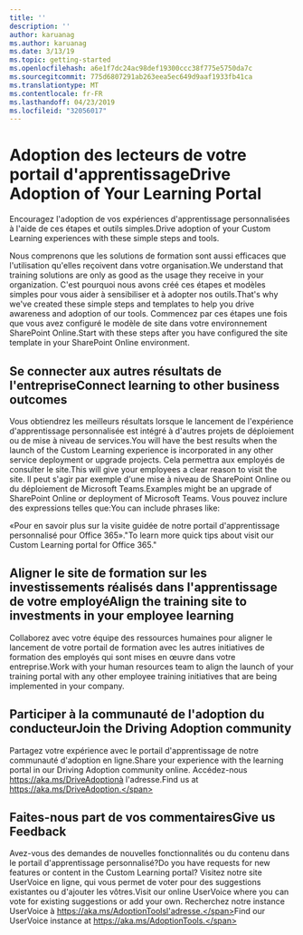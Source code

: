 ```yaml
---
title: ''
description: ''
author: karuanag
ms.author: karuanag
ms.date: 3/13/19
ms.topic: getting-started
ms.openlocfilehash: a6e1f7dc24ac98def19300ccc38f775e5750da7c
ms.sourcegitcommit: 775d6807291ab263eea5ec649d9aaf1933fb41ca
ms.translationtype: MT
ms.contentlocale: fr-FR
ms.lasthandoff: 04/23/2019
ms.locfileid: "32056017"
---
```

# <a name="drive-adoption-of-your-learning-portal"></a><span data-ttu-id="06fe7-101">Adoption des lecteurs de votre portail d'apprentissage</span><span class="sxs-lookup"><span data-stu-id="06fe7-101">Drive Adoption of Your Learning Portal</span></span>

<span data-ttu-id="06fe7-102">Encouragez l'adoption de vos expériences d'apprentissage personnalisées à l'aide de ces étapes et outils simples.</span><span class="sxs-lookup"><span data-stu-id="06fe7-102">Drive adoption of your Custom Learning experiences with these simple steps and tools.</span></span> 

<span data-ttu-id="06fe7-103">Nous comprenons que les solutions de formation sont aussi efficaces que l'utilisation qu'elles reçoivent dans votre organisation.</span><span class="sxs-lookup"><span data-stu-id="06fe7-103">We understand that training solutions are only as good as the usage they receive in your organization.</span></span> <span data-ttu-id="06fe7-104">C'est pourquoi nous avons créé ces étapes et modèles simples pour vous aider à sensibiliser et à adopter nos outils.</span><span class="sxs-lookup"><span data-stu-id="06fe7-104">That's why we've created these simple steps and templates to help you drive awareness and adoption of our tools.</span></span> <span data-ttu-id="06fe7-105">Commencez par ces étapes une fois que vous avez configuré le modèle de site dans votre environnement SharePoint Online.</span><span class="sxs-lookup"><span data-stu-id="06fe7-105">Start with these steps after you have configured the site template in your SharePoint Online environment.</span></span>

## <a name="connect-learning-to-other-business-outcomes"></a><span data-ttu-id="06fe7-106">Se connecter aux autres résultats de l'entreprise</span><span class="sxs-lookup"><span data-stu-id="06fe7-106">Connect learning to other business outcomes</span></span>
<span data-ttu-id="06fe7-107">Vous obtiendrez les meilleurs résultats lorsque le lancement de l'expérience d'apprentissage personnalisée est intégré à d'autres projets de déploiement ou de mise à niveau de services.</span><span class="sxs-lookup"><span data-stu-id="06fe7-107">You will have the best results when the launch of the Custom Learning experience is incorporated in any other service deployment or upgrade projects.</span></span>  <span data-ttu-id="06fe7-108">Cela permettra aux employés de consulter le site.</span><span class="sxs-lookup"><span data-stu-id="06fe7-108">This will give your employees a clear reason to visit the site.</span></span>  <span data-ttu-id="06fe7-109">Il peut s'agir par exemple d'une mise à niveau de SharePoint Online ou du déploiement de Microsoft Teams.</span><span class="sxs-lookup"><span data-stu-id="06fe7-109">Examples might be an upgrade of SharePoint Online or deployment of Microsoft Teams.</span></span>  <span data-ttu-id="06fe7-110">Vous pouvez inclure des expressions telles que:</span><span class="sxs-lookup"><span data-stu-id="06fe7-110">You can include phrases like:</span></span>

<span data-ttu-id="06fe7-111">«Pour en savoir plus sur <Insert service name here> la visite guidée de notre portail d'apprentissage personnalisé pour Office 365».</span><span class="sxs-lookup"><span data-stu-id="06fe7-111">"To learn more quick tips about <Insert service name here> visit our Custom Learning portal for Office 365."</span></span> 

## <a name="align-the-training-site-to-investments-in-your-employee-learning"></a><span data-ttu-id="06fe7-112">Aligner le site de formation sur les investissements réalisés dans l'apprentissage de votre employé</span><span class="sxs-lookup"><span data-stu-id="06fe7-112">Align the training site to investments in your employee learning</span></span> 

<span data-ttu-id="06fe7-113">Collaborez avec votre équipe des ressources humaines pour aligner le lancement de votre portail de formation avec les autres initiatives de formation des employés qui sont mises en œuvre dans votre entreprise.</span><span class="sxs-lookup"><span data-stu-id="06fe7-113">Work with your human resources team to align the launch of your training portal with any other employee training initiatives that are being implemented in your company.</span></span> 

## <a name="join-the-driving-adoption-community"></a><span data-ttu-id="06fe7-114">Participer à la communauté de l'adoption du conducteur</span><span class="sxs-lookup"><span data-stu-id="06fe7-114">Join the Driving Adoption community</span></span>

<span data-ttu-id="06fe7-115">Partagez votre expérience avec le portail d'apprentissage de notre communauté d'adoption en ligne.</span><span class="sxs-lookup"><span data-stu-id="06fe7-115">Share your experience with the learning portal in our Driving Adoption community online.</span></span>  <span data-ttu-id="06fe7-116">Accédez-nous https://aka.ms/DriveAdoptionà l'adresse.</span><span class="sxs-lookup"><span data-stu-id="06fe7-116">Find us at https://aka.ms/DriveAdoption.</span></span>

## <a name="give-us-feedback"></a><span data-ttu-id="06fe7-117">Faites-nous part de vos commentaires</span><span class="sxs-lookup"><span data-stu-id="06fe7-117">Give us Feedback</span></span>

<span data-ttu-id="06fe7-118">Avez-vous des demandes de nouvelles fonctionnalités ou du contenu dans le portail d'apprentissage personnalisé?</span><span class="sxs-lookup"><span data-stu-id="06fe7-118">Do you have requests for new features or content in the Custom Learning portal?</span></span>  <span data-ttu-id="06fe7-119">Visitez notre site UserVoice en ligne, qui vous permet de voter pour des suggestions existantes ou d'ajouter les vôtres.</span><span class="sxs-lookup"><span data-stu-id="06fe7-119">Visit our online UserVoice where you can vote for existing suggestions or add your own.</span></span>  <span data-ttu-id="06fe7-120">Recherchez notre instance UserVoice à https://aka.ms/AdoptionToolsl'adresse.</span><span class="sxs-lookup"><span data-stu-id="06fe7-120">Find our UserVoice instance at https://aka.ms/AdoptionTools.</span></span>
